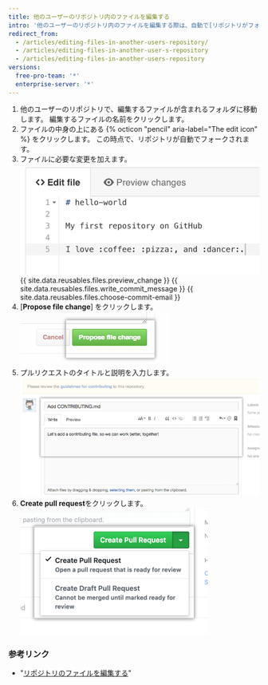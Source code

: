 ```yaml
---
title: 他のユーザーのリポジトリ内のファイルを編集する
intro: '他のユーザーのリポジトリ内のファイルを編集する際は、自動で[リポジトリがフォーク](/articles/fork-a-repo)され、[プルリクエストがオープン](/articles/creating-a-pull-request)されます。'
redirect_from:
  - /articles/editing-files-in-another-users-repository/
  - /articles/editing-files-in-another-user-s-repository
  - /articles/editing-files-in-another-users-repository
versions:
  free-pro-team: '*'
  enterprise-server: '*'
---
```


1. 他のユーザーのリポジトリで、編集するファイルが含まれるフォルダに移動します。 編集するファイルの名前をクリックします。
2. ファイルの中身の上にある {% octicon "pencil" aria-label="The edit icon" %} をクリックします。 この時点で、リポジトリが自動でフォークされます。
3. ファイルに必要な変更を加えます。 ![ファイル内の新しいコンテンツ](/assets/images/help/repository/edit-readme-light.png)
{{ site.data.reusables.files.preview_change }}
{{ site.data.reusables.files.write_commit_message }}
{{ site.data.reusables.files.choose-commit-email }}
6. [**Propose file change**] をクリックします。 ![変更のコミットボタン](/assets/images/help/repository/propose_file_change_button.png)
7. プルリクエストのタイトルと説明を入力します。 ![プルリクエストの説明ページ](/assets/images/help/pull_requests/pullrequest-description.png)
8. **Create pull request**をクリックします。 ![プルリクエストボタン](/assets/images/help/pull_requests/pullrequest-send.png)

### 参考リンク

* "[リポジトリのファイルを編集する](/articles/editing-files-in-your-repository)"
